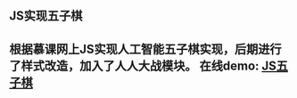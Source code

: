 ## JS实现五子棋 ##
根据慕课网上JS实现人工智能五子棋实现，后期进行了样式改造，加入了人人大战模块。
在线demo: [JS五子棋](http://www.tianhao.site/blog/gobang.html)
----------
